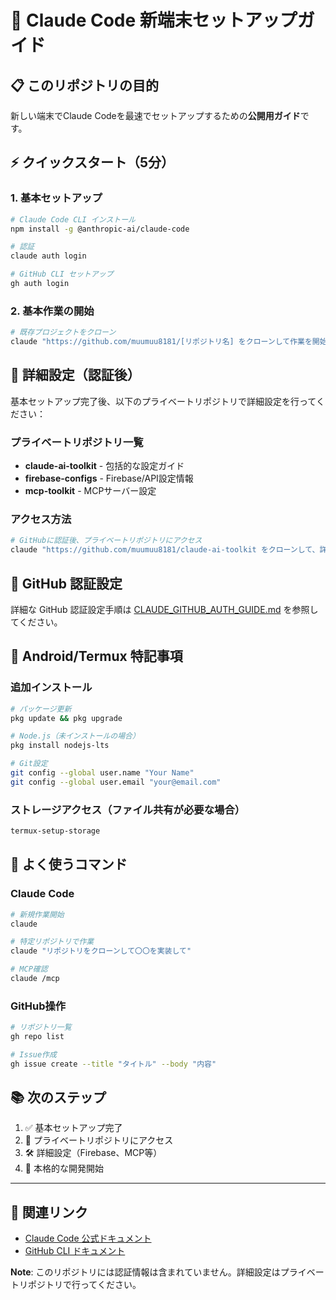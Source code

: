 # 🚀 Claude Code 新端末セットアップガイド

## 📋 このリポジトリの目的
新しい端末でClaude Codeを最速でセットアップするための**公開用ガイド**です。

## ⚡ クイックスタート（5分）

### 1. 基本セットアップ
```bash
# Claude Code CLI インストール
npm install -g @anthropic-ai/claude-code

# 認証
claude auth login

# GitHub CLI セットアップ
gh auth login
```

### 2. 基本作業の開始
```bash
# 既存プロジェクトをクローン
claude "https://github.com/muumuu8181/[リポジトリ名] をクローンして作業を開始"
```

## 🔐 詳細設定（認証後）

基本セットアップ完了後、以下のプライベートリポジトリで詳細設定を行ってください：

### プライベートリポジトリ一覧
- **claude-ai-toolkit** - 包括的な設定ガイド
- **firebase-configs** - Firebase/API設定情報
- **mcp-toolkit** - MCPサーバー設定

### アクセス方法
```bash
# GitHubに認証後、プライベートリポジトリにアクセス
claude "https://github.com/muumuu8181/claude-ai-toolkit をクローンして、詳細な設定手順を教えて"
```

## 🔑 GitHub 認証設定

詳細な GitHub 認証設定手順は [CLAUDE_GITHUB_AUTH_GUIDE.md](./CLAUDE_GITHUB_AUTH_GUIDE.md) を参照してください。

## 📱 Android/Termux 特記事項

### 追加インストール
```bash
# パッケージ更新
pkg update && pkg upgrade

# Node.js（未インストールの場合）
pkg install nodejs-lts

# Git設定
git config --global user.name "Your Name"
git config --global user.email "your@email.com"
```

### ストレージアクセス（ファイル共有が必要な場合）
```bash
termux-setup-storage
```

## 🎯 よく使うコマンド

### Claude Code
```bash
# 新規作業開始
claude

# 特定リポジトリで作業
claude "リポジトリをクローンして〇〇を実装して"

# MCP確認
claude /mcp
```

### GitHub操作
```bash
# リポジトリ一覧
gh repo list

# Issue作成
gh issue create --title "タイトル" --body "内容"
```

## 📚 次のステップ

1. ✅ 基本セットアップ完了
2. 🔐 プライベートリポジトリにアクセス
3. 🛠️ 詳細設定（Firebase、MCP等）
4. 🚀 本格的な開発開始

---

## 🔗 関連リンク
- [Claude Code 公式ドキュメント](https://docs.anthropic.com/en/docs/claude-code)
- [GitHub CLI ドキュメント](https://cli.github.com/manual/)

**Note**: このリポジトリには認証情報は含まれていません。詳細設定はプライベートリポジトリで行ってください。